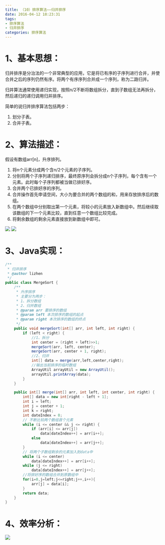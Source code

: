 ```yaml
---
title: （10）排序算法——归并排序
date: 2016-04-12 18:23:31
tags:
- 排序算法
- 归并排序
categories: 排序算法
---
```

# 1、基本思想： #

归并排序是分治法的一个非常典型的应用，它是将已有序的子序列进行合并，并使合并之后的序列仍然有序。将两个有序序列合并成一个序列，称为二路归并。

归并算法通常使用递归实现，按照n/2不断将数组拆分，直到子数组无法再拆分，然后递归的递归调用归并排序。
<!-- more -->
简单的说归并排序算法包括两步：
1. 划分子表。
2. 合并子表。

# 2、算法描述： #

假设有数组arr[n]，升序排列。
1. 将n个元素分成两个含n/2个元素的子序列。
2. 分别将两个子序列递归排序，最终原序列会拆分成n个子序列，每个含有一个元素。此时每个子序列都被当做已排好序。
3. 合并两个已排好序的序列。
4. 合并操作首先申请空间，大小为要合并的两个数组的和，用来存放排序后的数组。
5. 在两个数组中分别取出第一个元素，将较小的元素放入新数组中。然后继续取该数组的下一个元素比较，直到任意一个数组比较完成。
6. 将剩余数组的剩余元素直接放到新数组中即可。


<img src="http://7xsp5x.com2.z0.glb.clouddn.com/paixusuanfa-10-1.png" >
<img src="http://7xsp5x.com2.z0.glb.clouddn.com/paixusuanfa-10-2.png" >


# 3、Java实现： #
```java
/**
 * 归并排序
 * @author lizhen
 */
public class MergeSort {
	/**
	 * 升序排序
	 * 主要分为两步：
	 * 1、拆分数组
	 * 2、归并数组
	 * @param arr 要排序的数组
	 * @param left 本次排序的数组的起点
	 * @param right 本次排序的数组的终点
	 */
	public void mergeSort(int[] arr, int left, int right) {
		if (left < right) {
			//1、拆分
			int center = (right + left)>>1;
			mergeSort(arr, left, center);
			mergeSort(arr, center + 1, right);
			//2、归并
			int[] data = merge(arr,left,center,right);
			//输出当前排序的临时数组
			ArrayUtil arrayUtil = new ArrayUtil();
			arrayUtil.printArray(data);
		}
	}

	public int[] merge(int[] arr, int left, int center, int right) {
		int[] data = new int[right - left + 1];
		int i = left;
		int j = center + 1;
		int k = right;
		int dateIndex = 0;
		// 不断比较两个数组首个元素
		while (i <= center && j <= right) {
			if (arr[i] <= arr[j])
				data[dateIndex++] = arr[i++];
			else
				data[dateIndex++] = arr[j++];
		}
		// 将两个子数组剩余的元素加入到data中
		while (i <= center)
			data[dateIndex++] = arr[i++];
		while (j <= right)
			data[dateIndex++] = arr[j++];
		//将排好序的数组合并到原数组中
		for(i=0,j=left;j<=right;j++,i++){
			arr[j] = data[i];
		}
		return data;
	}
}
```
# 4、效率分析： #
<img src="http://7xsp5x.com2.z0.glb.clouddn.com/paixusuanfa-10-3.png" >
